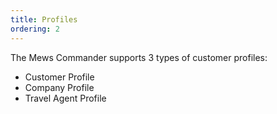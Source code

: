 ```yaml
---
title: Profiles
ordering: 2
---
```


The Mews Commander supports 3 types of customer profiles:

- Customer Profile
- Company Profile
- Travel Agent Profile

